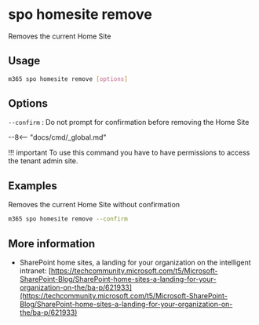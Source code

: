 # spo homesite remove

Removes the current Home Site

## Usage

```sh
m365 spo homesite remove [options]
```

## Options

`--confirm`
: Do not prompt for confirmation before removing the Home Site

--8<-- "docs/cmd/_global.md"

!!! important
    To use this command you have to have permissions to access the tenant admin site.

## Examples

Removes the current Home Site without confirmation

```sh
m365 spo homesite remove --confirm
```

## More information

- SharePoint home sites, a landing for your organization on the intelligent intranet: [https://techcommunity.microsoft.com/t5/Microsoft-SharePoint-Blog/SharePoint-home-sites-a-landing-for-your-organization-on-the/ba-p/621933](https://techcommunity.microsoft.com/t5/Microsoft-SharePoint-Blog/SharePoint-home-sites-a-landing-for-your-organization-on-the/ba-p/621933)

